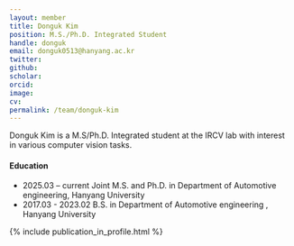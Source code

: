 ```yaml
---
layout: member
title: Donguk Kim
position: M.S./Ph.D. Integrated Student
handle: donguk
email: donguk0513@hanyang.ac.kr
twitter: 
github: 
scholar: 
orcid: 
image:
cv: 
permalink: /team/donguk-kim
---
```


Donguk Kim is a M.S/Ph.D. Integrated student at the IRCV lab with interest in various computer vision tasks.


#### Education

<ul class="chronological">
  <li><span>2025.03 – current</span> Joint M.S. and Ph.D. in Department of Automotive engineering, Hanyang University</li>
  <li><span>2017.03 - 2023.02</span> B.S. in Department of Automotive engineering
, Hanyang University</li>
  
</ul>

{% include publication_in_profile.html %}
